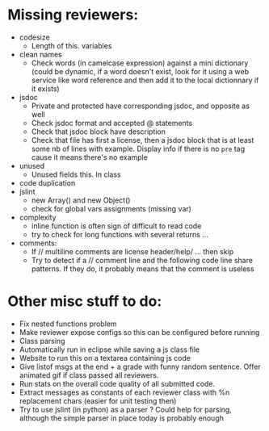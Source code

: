Missing reviewers:
==================

- codesize
	- Length of this. variables
- clean names
	- Check words (in camelcase expression) against a mini dictionary (could be dynamic, if a word doesn't exist, look for it using a web service like word reference and then add it to the local dictionnary if it exists)
- jsdoc
	- Private and protected have corresponding jsdoc, and opposite as well
	- Check jsdoc format and accepted @ statements
	- Check that jsdoc block have description
	- Check that file has first a license, then a jsdoc block that is at least some nb of lines with example. Display info if there is no `pre` tag cause it means there's no example
- unused
	- Unused fields this. In class
- code duplication
- jslint
	- new Array() and new Object()
	- check for global vars assignments (missing var)
- complexity
	- inline function is often sign of difficult to read code
	- try to check for long functions with several returns ...
- comments:
	- If // multiline comments are license header/help/ ... then skip
	- Try to detect if a // comment line and the following code line share patterns. If they do, it probably means that the comment is useless

Other misc stuff to do:
=======================

- Fix nested functions problem
- Make reviewer expose configs so this can be configured before running
- Class parsing
- Automatically run in eclipse while saving a js class file
- Website to run this on a textarea containing js code
- Give listof msgs at the end + a grade with funny random sentence. Offer animated gif if class passed all reviewers.
- Run stats on the overall code quality of all submitted code.
- Extract messages as constants of each reviewer class with %n replacement chars (easier for unit testing then)
- Try to use jslint (in python) as a parser ? Could help for parsing, although the simple parser in place today is probably enough
